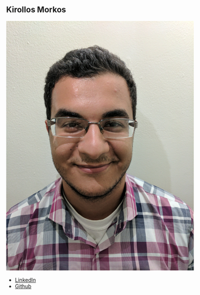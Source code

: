 Kirollos Morkos
---------------

![](photos/kirollos-morkos.jpg)

* [LinkedIn](https://www.linkedin.com/in/kirollos-morkos-3a0a198a)
* [Github](https://github.com/kman2121)
